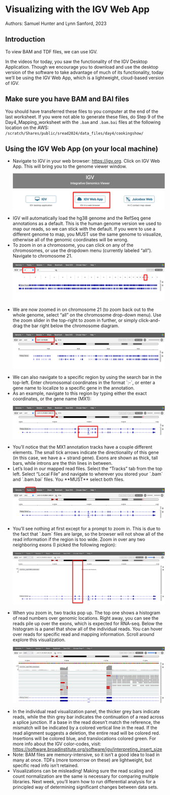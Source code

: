 # Visualizing with the IGV Web App
Authors: Samuel Hunter and Lynn Sanford, 2023

## Introduction
To view BAM and TDF files, we can use IGV.

In the videos for today, you saw the functionality of the IGV Desktop Application. Though we encourage you to download and use the desktop version of the software to take advantage of much of its functionality, today we’ll be using the IGV Web App, which is a lightweight, cloud-based version of IGV.

## Make sure you have BAM and BAI files
You should have transferred these files to you computer at the end of the last worksheet. If you were not able to generate these files, do Step 9 of the Day4_Mapping_worksheet with the `.bam` and `.bam.bai` files at the following location on the AWS:\
`/scratch/Shares/public/sread2024/data_files/day4/cookingshow/`


## Using the IGV Web App (on your local machine)

<ul>
  <li>
    Navigate to IGV in your web browser: <a href=https://igv.org target="_blank">https://igv.org</a>. Click on IGV Web App. This will bring you to the genome viewer window.

  ![IGV Web App](md_images/IGV_web_app.png)
  </li>
  <li>
    IGV will automatically load the hg38 genome and the RefSeq gene annotations as a default. This is the human genome version we used to map our reads, so we can stick with the default. If you were to use a different genome to map, you MUST use the same genome to visualize, otherwise all of the genomic coordinates will be wrong.
  </li>
  <li>
    To zoom in on a chromosome, you can click on any of the chromosomes, or use the dropdown menu (currently labeled “all”). Navigate to chromosome 21.

  ![IGV Chr21](md_images/IGV_chr21.png)
  </li>
  <li>
    We are now zoomed in on chromosome 21 (to zoom back out to the whole genome, select “all” on the chromosome drop-down menu). Use the zoom slider in the top-right to zoom in further, or simply click-and-drag the bar right below the chromosome diagram.

  ![IGV chromosomal coordinates](md_images/IGV_chrom_coord.png)
  </li>
  <li>
    We can also navigate to a specific region by using the search bar in the top-left. Enter chromosomal coordinates in the format `<chromosome>:<start_position>-<end_position>`, or enter a gene name to localize to a specific gene in the annotation.
  </li>
  <li>
    As an example, navigate to this region by typing either the exact coordinates, or the gene name (MX1):

  ![IGV MX1](md_images/IGV_MX1.png)
  </li>
  <li>
    You’ll notice that the MX1 annotation tracks have a couple different elements. The small tick arrows indicate the directionality of this gene (in this case, we have a + strand gene). Exons are shown as thick, tall bars, while introns are the thin lines in between. 
  </li>
  <li>
    Let’s load in our mapped read files. Select the “Tracks” tab from the top left. Select “Local File” and navigate to wherever you stored your `.bam` and `.bam.bai` files. You **MUST** select both files.

  ![IGV open local files](md_images/IGV_local_files.png)
  </li>
  <li>
    You’ll see nothing at first except for a prompt to zoom in. This is due to the fact that `.bam` files are large, so the browser will not show all of the read information if the region is too wide. Zoom in over any two neighboring exons (I picked the following region):

  ![IGV Zoomed out bam](md_images/IGV_zoomed_out_bam.png)
  </li>
  <li>
    When you zoom in, two tracks pop up. The top one shows a histogram of read numbers over genomic locations. Right away, you can see the reads pile up over the exons, which is expected for RNA-seq. Below the histogram is a panel that show all of the individual reads. You can hover over reads for specific read and mapping information. Scroll around explore this visualization.

  ![IGV Zoomed in bam](md_images/IGV_zoomed_in_bam.png)
  </li>
  <li>
    In the individual read visualization panel, the thicker grey bars indicate reads, while the thin grey bar indicates the continuation of a read across a splice junction. If a base in the read doesn’t match the reference, the mismatch will be indicated by a colored vertical line in the read. If the read alignment suggests a deletion, the entire read will be colored red. Insertions will be colored blue, and translocations colored green. For more info about the IGV color-codes, visit: <a href="https://software.broadinstitute.org/software/igv/interpreting_insert_size", target="_blank">https://software.broadinstitute.org/software/igv/interpreting_insert_size</a>
  </li>
  <li>
    Note: BAM files are memory-intensive, so it isn’t a good idea to load in many at once. TDFs (more tomorrow on these) are lightweight, but specific read info isn’t retained.
  </li>
  <li> 
    Visualizations can be misleading! Making sure the read scaling and count normalization are the same is necessary for comparing multiple libraries. Next week, you’ll learn how to run differential analysis for a principled way of determining significant changes between data sets.
  </li>
</ul>